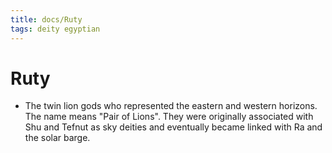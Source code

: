 ```yaml
---
title: docs/Ruty
tags: deity egyptian
---
```


# Ruty
- The twin lion gods who represented the eastern and western horizons. The name means "Pair of Lions". They were originally associated with Shu and Tefnut as sky deities and eventually became linked with Ra and the solar barge.